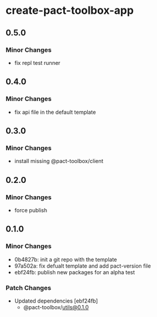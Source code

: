 # create-pact-toolbox-app

## 0.5.0

### Minor Changes

- fix repl test runner

## 0.4.0

### Minor Changes

- fix api file in the default template

## 0.3.0

### Minor Changes

- install missing @pact-toolbox/client

## 0.2.0

### Minor Changes

- force publish

## 0.1.0

### Minor Changes

- 0b4827b: init a git repo with the template
- 97a502a: fix defualt template and add pact-version file
- ebf24fb: publish new packages for an alpha test

### Patch Changes

- Updated dependencies [ebf24fb]
  - @pact-toolbox/utils@0.1.0

